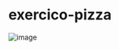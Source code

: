 # exercico-pizza
![image](https://github.com/Weslethai/exercico-pizza/assets/165031332/cdd2837b-051b-4105-8f52-4184ef3de005)



